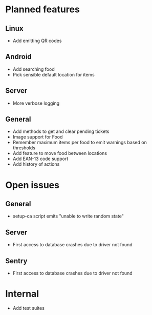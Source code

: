 # Planned features

## Linux
* Add emitting QR codes 

## Android
* Add searching food
* Pick sensible default location for items

## Server
* More verbose logging

## General
* Add methods to get and clear pending tickets
* Image support for Food
* Remember maximum items per food to emit warnings based on thresholds
* Add feature to move food between locations
* Add EAN-13 code support
* Add history of actions



# Open issues 

## General
* setup-ca script emits "unable to write random state"

## Server
* First access to database crashes due to driver not found

## Sentry
* First access to database crashes due to driver not found



# Internal
* Add test suites
